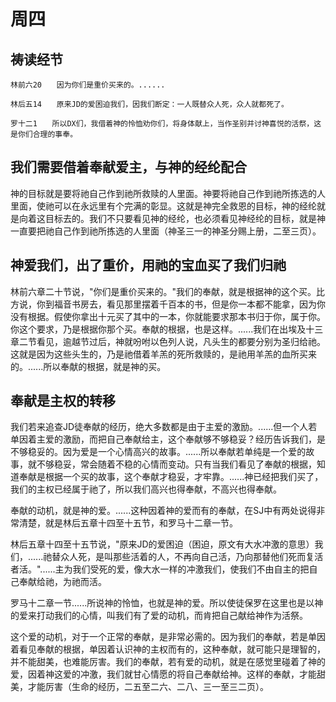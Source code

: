 # 周四

## 祷读经节
```
林前六20　　因为你们是重价买来的。......

林后五14　　原来JD的爱困迫我们，因我们断定：一人既替众人死，众人就都死了。

罗十二1　　所以DX们，我借着神的怜恤劝你们，将身体献上，当作圣别并讨神喜悦的活祭，这是你们合理的事奉。
```

## 我们需要借着奉献爱主，与神的经纶配合

神的目标就是要将祂自己作到祂所救赎的人里面。神要将祂自己作到祂所拣选的人里面，使祂可以在永远里有个完满的彰显。这就是神完全救恩的目标，神的经纶就是向着这目标去的。我们不只要看见神的经纶，也必须看见神经纶的目标，就是神一直要把祂自己作到祂所拣选的人里面（神圣三一的神圣分赐上册，二至三页）。

## 神爱我们，出了重价，用祂的宝血买了我们归祂

林前六章二十节说，"你们是重价买来的。"我们的奉献，就是根据神的这个买。比方说，你到福音书房去，看见那里摆着千百本的书，但是你一本都不能拿，因为你没有根据。假使你拿出十元买了其中的一本，你就能要求那本书归于你，属于你。你这个要求，乃是根据你那个买。奉献的根据，也是这样。......我们在出埃及十三章二节看见，逾越节过后，神就吩咐以色列人说，凡头生的都要分别为圣归给祂。这就是因为这些头生的，乃是祂借着羊羔的死所救赎的，是祂用羊羔的血所买来的。......所以奉献的根据，就是神的买。

## 奉献是主权的转移

我们若来追查JD徒奉献的经历，绝大多数都是由于主爱的激励。......但一个人若单因着主爱的激励，而把自己奉献给主，这个奉献够不够稳妥？经历告诉我们，是不够稳妥的。因为爱是一个心情高兴的故事。......所以奉献若单纯是一个爱的故事，就不够稳妥，常会随着不稳的心情而变动。只有当我们看见了奉献的根据，知道奉献是根据一个买的故事，这个奉献才稳妥，才牢靠。......神已经把我们买了，我们的主权已经属于祂了，所以我们高兴也得奉献，不高兴也得奉献。

奉献的动机，就是神的爱。......这种因着神的爱而有的奉献，在SJ中有两处说得非常清楚，就是林后五章十四至十五节，和罗马十二章一节。

林后五章十四至十五节说，"原来JD的爱困迫（困迫，原文有大水冲激的意思）我们，......祂替众人死，是叫那些活着的人，不再向自己活，乃向那替他们死而复活者活。"......主为我们受死的爱，像大水一样的冲激我们，使我们不由自主的把自己奉献给祂，为祂而活。

罗马十二章一节......所说神的怜恤，也就是神的爱。所以使徒保罗在这里也是以神的爱来打动我们的心情，叫我们有了爱的动机，而肯把自己献给神作为活祭。

这个爱的动机，对于一个正常的奉献，是非常必需的。因为我们的奉献，若是单因着看见奉献的根据，单因着认识神的主权而有的，这种奉献，就可能只是理智的，并不能甜美，也难能厉害。我们的奉献，若有爱的动机，就是在感觉里碰着了神的爱，因着神这爱的冲激，我们就甘心情愿的将自己奉献给神。这样的奉献，才能甜美，才能厉害（生命的经历，二五至二六、二八、三一至三二页）。

